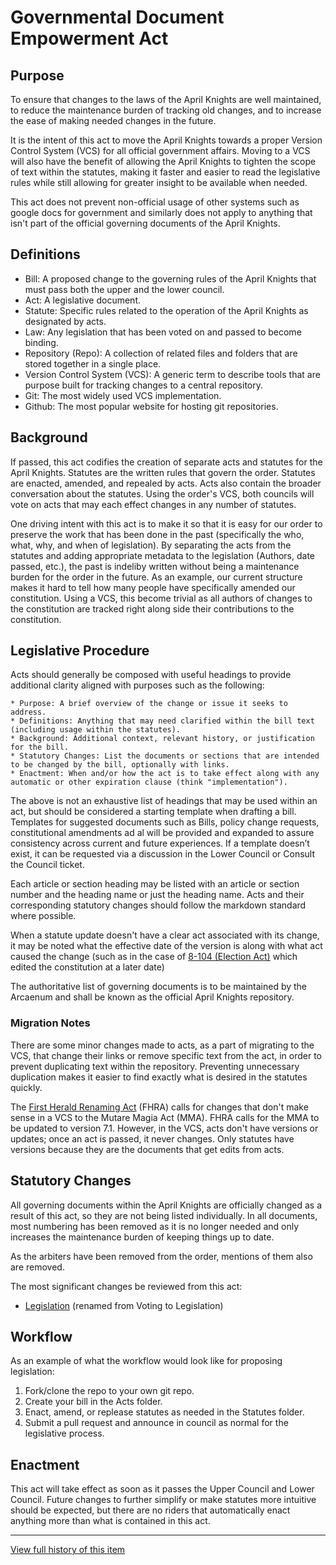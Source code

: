 [Bill number: 11-102]: #
[Author: Archmage Szeraax]: #
[Proposed Date: 4/17/2025]: #
[Passed Date: -]: #

# Governmental Document Empowerment Act

## Purpose
To ensure that changes to the laws of the April Knights are well maintained, to reduce the maintenance burden of tracking old changes, and to increase the ease of making needed changes in the future.

It is the intent of this act to move the April Knights towards a proper Version Control System (VCS) for all official government affairs. Moving to a VCS will also have the benefit of allowing the April Knights to tighten the scope of text within the statutes, making it faster and easier to read the legislative rules while still allowing for greater insight to be available when needed.

This act does not prevent non-official usage of other systems such as google docs for government and similarly does not apply to anything that isn't part of the official governing documents of the April Knights.

## Definitions
* Bill: A proposed change to the governing rules of the April Knights that must pass both the upper and the lower council.
* Act: A legislative document.
* Statute: Specific rules related to the operation of the April Knights as designated by acts.
* Law: Any legislation that has been voted on and passed to become binding.
* Repository (Repo): A collection of related files and folders that are stored together in a single place.
* Version Control System (VCS): A generic term to describe tools that are purpose built for tracking changes to a central repository.
* Git: The most widely used VCS implementation.
* Github: The most popular website for hosting git repositories.

## Background
If passed, this act codifies the creation of separate acts and statutes for the April Knights. Statutes are the written rules that govern the order. Statutes are enacted, amended, and repealed by acts. Acts also contain the broader conversation about the statutes. Using the order's VCS, both councils will vote on acts that may each effect changes in any number of statutes.

One driving intent with this act is to make it so that it is easy for our order to preserve the work that has been done in the past (specifically the who, what, why, and when of legislation). By separating the acts from the statutes and adding appropriate metadata to the legislation (Authors, date passed, etc.), the past is indeliby written without being a maintenance burden for the order in the future. As an example, our current structure makes it hard to tell how many people have specifically amended our constitution. Using a VCS, this become trivial as all authors of changes to the constitution are tracked right along side their contributions to the constitution.

## Legislative Procedure
Acts should generally be composed with useful headings to provide additional clarity aligned with purposes such as the following:

    * Purpose: A brief overview of the change or issue it seeks to address.
    * Definitions: Anything that may need clarified within the bill text (including usage within the statutes).
    * Background: Additional context, relevant history, or justification for the bill.
    * Statutory Changes: List the documents or sections that are intended to be changed by the bill, optionally with links.
    * Enactment: When and/or how the act is to take effect along with any automatic or other expiration clause (think "implementation").

The above is not an exhaustive list of headings that may be used within an act, but should be considered a starting template when drafting a bill. Templates for suggested documents such as Bills, policy change requests, constitutional amendments ad al will be provided and expanded to assure consistency across current and future experiences. If a template doesn’t exist, it can be requested via a discussion in the Lower Council or Consult the Council ticket.

Each article or section heading may be listed with an article or section number and the heading name or just the heading name. Acts and their corresponding statutory changes should follow the markdown standard where possible.

When a statute update doesn't have a clear act associated with its change, it may be noted what the effective date of the version is along with what act caused the change (such as in the case of [8-104 (Election Act)](../Laws/8-104%20Election%20Act.md) which edited the constitution at a later date)

The authoritative list of governing documents is to be maintained by the Arcaenum and shall be known as the official April Knights repository.

### Migration Notes
There are some minor changes made to acts, as a part of migrating to the VCS, that change their links or remove specific text from the act, in order to prevent duplicating text within the repository. Preventing unnecessary duplication makes it easier to find exactly what is desired in the statutes quickly.

The [First Herald Renaming Act](../Laws/9-102%20First%20Herald%20Renaming%20Act.md) (FHRA) calls for changes that don't make sense in a VCS to the Mutare Magia Act (MMA). FHRA calls for the MMA to be updated to version 7.1. However, in the VCS, acts don't have versions or updates; once an act is passed, it never changes. Only statutes have versions because they are the documents that get edits from acts.

## Statutory Changes
All governing documents within the April Knights are officially changed as a result of this act, so they are not being listed individually. In all documents, most numbering has been removed as it is no longer needed and only increases the maintenance burden of keeping things up to date.

As the arbiters have been removed from the order, mentions of them also are removed.

The most significant changes be reviewed from this act:

* [Legislation](../Statutes/Legislation.md) (renamed from Voting to Legislation)

## Workflow
As an example of what the workflow would look like for proposing legislation:

1. Fork/clone the repo to your own git repo.
1. Create your bill in the Acts folder.
1. Enact, amend, or replease statutes as needed in the Statutes folder.
1. Submit a pull request and announce in council as normal for the legislative process.

## Enactment
This act will take effect as soon as it passes the Upper Council and Lower Council. Future changes to further simplify or make statutes more intuitive should be expected, but there are no riders that automatically enact anything more than what is contained in this act.

---
[View full history of this item](https://github.com/Szeraax/Legislature/commits/main/Laws/11-102%20Governmental%20Document%20Empowerment%20Act.md)

